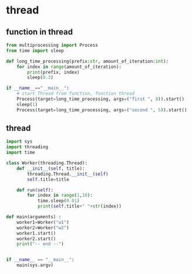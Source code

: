 # thread

## function in thread

<!-- MARKDOWN-AUTO-DOCS:START (CODE:src=../../python/thread/function-in-thread.py) -->
<!-- The below code snippet is automatically added from ../../python/thread/function-in-thread.py -->
```py
from multiprocessing import Process
from time import sleep

def long_time_processing(prefix:str, amount_of_iteration:int):
    for index in range(amount_of_iteration):
        print(prefix, index)
        sleep(0.3)

if __name__=="__main__":
    # start Thread from function, function thread
    Process(target=long_time_processing, args=("first ", 8)).start()
    sleep(1)
    Process(target=long_time_processing, args=("second ", 5)).start()
```
<!-- MARKDOWN-AUTO-DOCS:END -->



## thread

<!-- MARKDOWN-AUTO-DOCS:START (CODE:src=../../python/thread/thread.py) -->
<!-- The below code snippet is automatically added from ../../python/thread/thread.py -->
```py
import sys
import threading
import time

class Worker(threading.Thread):
    def __init__(self, title):
        threading.Thread.__init__(self)
        self.title=title

    def run(self):
        for index in range(1,10):
            time.sleep(0.01)
            print(self.title+" "+str(index))

def main(arguments) :
    worker1=Worker("w1")
    worker2=Worker("w2")
    worker1.start()
    worker2.start()
    print("-- end --")


if __name__ == "__main__":
    main(sys.argv)
```
<!-- MARKDOWN-AUTO-DOCS:END -->


